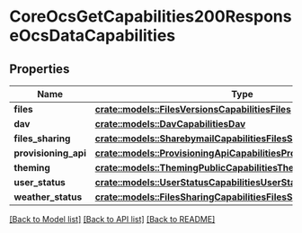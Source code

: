 # CoreOcsGetCapabilities200ResponseOcsDataCapabilities

## Properties

Name | Type | Description | Notes
------------ | ------------- | ------------- | -------------
**files** | [**crate::models::FilesVersionsCapabilitiesFiles**](FilesVersionsCapabilities_files.md) |  | 
**dav** | [**crate::models::DavCapabilitiesDav**](DavCapabilities_dav.md) |  | 
**files_sharing** | [**crate::models::SharebymailCapabilitiesFilesSharing**](SharebymailCapabilities_files_sharing.md) |  | 
**provisioning_api** | [**crate::models::ProvisioningApiCapabilitiesProvisioningApi**](ProvisioningApiCapabilities_provisioning_api.md) |  | 
**theming** | [**crate::models::ThemingPublicCapabilitiesTheming**](ThemingPublicCapabilities_theming.md) |  | 
**user_status** | [**crate::models::UserStatusCapabilitiesUserStatus**](UserStatusCapabilities_user_status.md) |  | 
**weather_status** | [**crate::models::FilesSharingCapabilitiesFilesSharingUserExpireDate**](FilesSharingCapabilities_files_sharing_user_expire_date.md) |  | 

[[Back to Model list]](../README.md#documentation-for-models) [[Back to API list]](../README.md#documentation-for-api-endpoints) [[Back to README]](../README.md)


